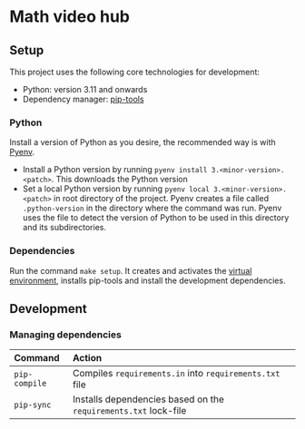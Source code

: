 # Math video hub 

## Setup
This project uses the following core technologies for development:
- Python: version 3.11 and onwards
- Dependency manager: [pip-tools](https://github.com/jazzband/pip-tools?tab=readme-ov-file#installation)

### Python 
Install a version of Python as you desire, the recommended way is with [Pyenv](https://github.com/pyenv/pyenv?tab=readme-ov-file#installation).
- Install a Python version by running `pyenv install 3.<minor-version>.<patch>`. This downloads the Python version
- Set a local Python version by running `pyenv local 3.<minor-version>.<patch>` in root directory of the project. Pyenv creates a file called `.python-version` in the directory where the command was run. Pyenv uses the file to detect the version of Python to be used in this directory and its subdirectories.

### Dependencies
Run the command `make setup`. It creates and activates the [virtual environment](https://docs.python.org/3/library/venv.html), installs pip-tools and install the development dependencies.

## Development

### Managing dependencies

| Command                   | Action                                           |
| :------------------------ | :----------------------------------------------- |
| `pip-compile`             | Compiles `requirements.in` into `requirements.txt` file                 |
| `pip-sync`             | Installs dependencies based on the `requirements.txt` lock-file      |
